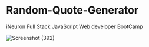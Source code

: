 # Random-Quote-Generator

iNeuron Full Stack JavaScript Web developer BootCamp

![Screenshot (392)](https://user-images.githubusercontent.com/110910838/214804627-2d5ecb0d-1cd9-43c5-8e34-b61be9dd1dc6.png)

